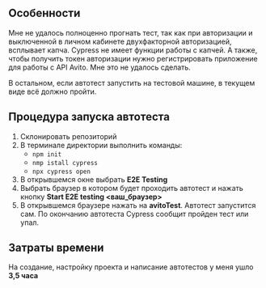 ## Особенности

Мне не удалось полноценно прогнать тест, так как при авторизации и выключенной в личном кабинете двухфакторной авторизацией, всплывает капча. Cypress не имеет функции работы с капчей. А также, чтобы получить токен авторизации нужно регистрировать приложение для работы с API Avito. Мне это не удалось сделать.

В остальном, если автотест запустить на тестовой машине, в текущем виде всё должно пройти.

## Процедура запуска автотеста

1. Склонировать репозиторий
2. В терминале директории выполнить команды:
    - `npm init`
    - `nmp istall cypress`
    - `npx cypress open`
3. В открывшемся окне выбрать **E2E Testing**
4. Выбрать браузер в котором будет проходить автотест и нажать кнопку **Start E2E testing <ваш_браузер>**
5. В открывшемся браузере нажать на **avitoTest**. Автотест запустится сам. По окончанию автотеста Cypress сообщит пройден тест или упал.

## Затраты времени

На создание, настройку проекта и написание автотестов у меня ушло **3,5 часа**